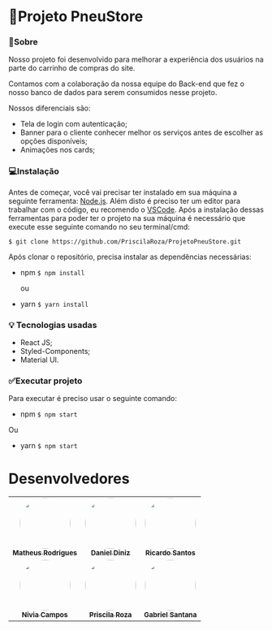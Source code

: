 # 🏁Projeto PneuStore

### 🧾Sobre 

Nosso projeto foi desenvolvido para melhorar a experiência dos usuários na parte do carrinho de compras do site. 

Contamos com a colaboração da nossa equipe do Back-end que fez o nosso banco de dados para serem consumidos nesse projeto.

Nossos diferenciais são: 

- Tela de login com autenticação; 
- Banner para o cliente conhecer melhor os serviços antes de escolher as opções disponíveis;
- Animações nos cards;

### 💻Instalação
Antes de começar, você vai precisar ter instalado em sua máquina a seguinte ferramenta: [Node.js](https://nodejs.org/en/download/). Além disto é preciso ter um editor para trabalhar com o código, eu recomendo o [VSCode](https://code.visualstudio.com/download). Após a instalação dessas ferramentas para poder ter o projeto na sua máquina é necessário que execute esse seguinte comando no seu terminal/cmd:

`$ git clone https://github.com/PriscilaRoza/ProjetoPneuStore.git`

Após clonar o repositório, precisa instalar as dependências necessárias:

- npm  `$ npm install`  

  ou

- yarn `$ yarn install`

###  💡 Tecnologias usadas

- React JS;
- Styled-Components;
- Material UI.

### ✅Executar projeto

Para executar é preciso usar o seguinte comando:

- npm `$ npm start`

Ou

- yarn `$ npm start`

# Desenvolvedores

<table>   <tr>     <td align="center"><a href="https://www.linkedin.com/in/theusmaoliver/"><img style="border-radius: 50%;" src="https://media-exp1.licdn.com/dms/image/C4E03AQFlAhoe51lCTQ/profile-displayphoto-shrink_800_800/0/1621903451411?e=1640217600&v=beta&t=9chyXOdulZ--HV_4-Zqfjs9Cm9SpgOi764ulv6M9UTk" width="100px;" alt=""/><br /><sub><b>Matheus Rodrigues</b></sub></a></td>    <td align="center"><a href="https://www.linkedin.com/in/daniel-diniz-106763106/"><img style="border-radius: 50%;" src="https://media-exp1.licdn.com/dms/image/C4E03AQFlLoQtkunx4g/profile-displayphoto-shrink_800_800/0/1621380278402?e=1640217600&v=beta&t=wCD-9dRt-oaebklNTwlRumRcTx3tN1WnMYhdDVW8M94" width="100px;" alt=""/><br /><sub><b>Daniel Diniz</b></sub></a></td>     <td align="center"><a href="https://www.linkedin.com/in/desenvolvedor-rss/"><img style="border-radius: 50%;" src="https://media-exp1.licdn.com/dms/image/C4E03AQFsQwwDJsTuHQ/profile-displayphoto-shrink_800_800/0/1628980673161?e=1640217600&v=beta&t=SfGoRTFQSQqxdEAy7PXBXkifUD2OsT0nj1WYTiF9Xmc" width="100px;" alt=""/><br /><sub><b>Ricardo Santos</b></sub></a></td>   </tr>   <tr>     <td align="center"><a href="https://www.linkedin.com/in/nivia-campos/"><img style="border-radius: 50%;" src="https://media-exp1.licdn.com/dms/image/C4E03AQG67-1HwgJyiA/profile-displayphoto-shrink_800_800/0/1621290499297?e=1640217600&v=beta&t=2DVpk9jXQOp2B6UCBqEYbI0rR4dSdBHn-gWn6yrsqXY" width="100px;" alt=""/><br /><sub><b>Nivia Campos</b></sub></a></td>     <td align="center"><a href="https://www.linkedin.com/in/priscilaroza/"><img style="border-radius: 50%;" src="https://media-exp1.licdn.com/dms/image/C4E03AQFAAwEra093TQ/profile-displayphoto-shrink_800_800/0/1619492036931?e=1640217600&v=beta&t=NBGxecQfV-ti4QQ4m76S1b8SI0ohSL61yua5XIQzM9A" width="100px;" alt=""/><br /><sub><b>Priscila Roza</b></sub></a></td>    <td align="center"><a href="https://www.linkedin.com/in/gabsdev/"><img style="border-radius: 50%;" src="https://media-exp1.licdn.com/dms/image/C5603AQFardS1N-1oVg/profile-displayphoto-shrink_800_800/0/1621896670181?e=1640217600&v=beta&t=UTx8UuPG43xKJyXEMWRZ-9KBDGo9woEYwpuYjmDR6mA" width="100px;" alt=""/><br /><sub><b>Gabriel Santana</b></sub></a></td>        </tr> </table>


